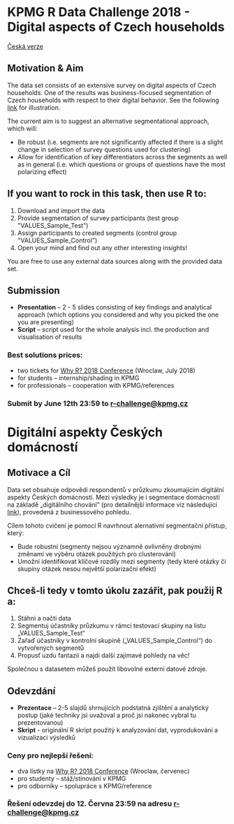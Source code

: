# KPMG R Data Challenge 2018 - Digital aspects of Czech households

[Česká verze](https://github.com/KPMG-CZ/R-Data-Challenge-2018/blob/master/README.md#digit%C3%A1ln%C3%AD-aspekty-%C4%8Cesk%C3%BDch-dom%C3%A1cnost%C3%AD)

## Motivation & Aim

The data set consists of an extensive survey on digital aspects of Czech households. One of the results was business-focused segmentation of Czech households with respect to their digital behavior. See the following [link](https://assets.kpmg.com/content/dam/kpmg/cz/pdf/KPMG_The_Czech_Digital_Household_2018.pdf) for illustration. 

The current aim is to suggest an alternative segmentational approach, which will:
* Be robust (i.e. segments are not significantly affected if there is a slight change in selection of survey questions used for clustering)
* Allow for identification of key differentiators across the segments as well as in general (i.e. which questions or groups of questions have the most polarizing effect)

## If you want to rock in this task, then use R to:
1. Download and import the data
2. Provide segmentation of survey participants (test group "VALUES_Sample_Test")
3. Assign participants to created segments (control group "VALUES_Sample_Control")
4. Open your mind and find out any other interesting insights!

You are free to use any external data sources along with the provided data set.

## Submission

* **Presentation** – 2 - 5 slides consisting of key findings and analytical approach (which options you considered and why you picked the one you are presenting) 
* **Script** – script used for the whole analysis incl. the production and visualisation of results

### Best solutions prices:
* two tickets for [Why R? 2018 Conference](http://whyr2018.pl/) (Wroclaw, July 2018)
* for students – internship/shading in KPMG
* for professionals – cooperation with KPMG/references


### Submit by June 12th 23:59 to r-challenge@kpmg.cz

# Digitální aspekty Českých domácností

## Motivace a Cíl

Data set obsahuje odpovědi respondentů v průzkumu zkoumajícím digitální aspekty Českých domácností. Mezi výsledky je i segmentace domácností na základě „digitálního chování“ (pro detailnější informace viz následující [link](https://assets.kpmg.com/content/dam/kpmg/cz/pdf/KPMG_The_Czech_Digital_Household_2018.pdf)), provedená z businessového pohledu.

 
Cílem tohoto cvičení je pomocí R navrhnout alernativní segmentační přístup, který:
* Bude robustní (segmenty nejsou významně ovlivněny drobnými změnami ve výběru otázek použitých pro clusterování)
* Umožní identifikovat klíčové rozdíly mezi segmenty (tedy které otázky či skupiny otázek nesou největší polarizační efekt)

## Chceš-li tedy v tomto úkolu zazářit, pak použij R a:
1. Stáhni a načti data
2. Segmentuj účastníky průzkumu v rámci testovací skupiny na listu „VALUES_Sample_Test“
3. Zařaď účastníky v kontrolní skupině („VALUES_Sample_Control“) do vytvořených segmentů
4. Propusť uzdu fantazii a najdi další zajímavé pohledy na věc!

Společnou s datasetem můžeš použít libovolné externí datové zdroje.

## Odevzdání

* **Prezentace** – 2-5 slajdů shrnujících podstatná zjištění a analytický postup (jaké techniky jsi uvažoval a proč jsi nakonec vybral tu prezentovanou)
* **Skript** - originální R skript použitý k analyzování dat, vyprodukování a vizualizaci výsledků


### Ceny pro nejlepší řešení:

* dva lístky na [Why R? 2018 Conference](http://whyr2018.pl/) (Wroclaw, červenec)
* pro studenty – stáž/stínování v KPMG
* pro odborníky – spolupráce s KPMG/reference


### Řešení odevzdej do 12. Června 23:59 na adresu r-challenge@kpmg.cz
